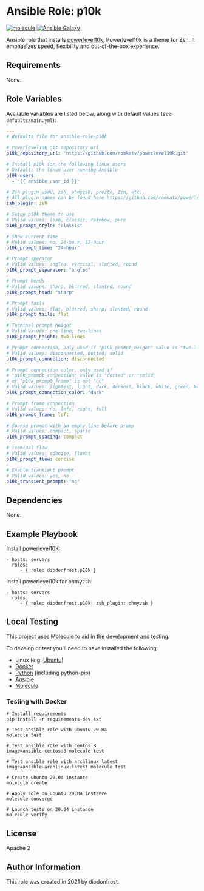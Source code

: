 Ansible Role: p10k
==================

[![molecule](https://github.com/diodonfrost/ansible-role-p10k/workflows/molecule/badge.svg)](https://github.com/diodonfrost/ansible-role-p10k/actions)
[![Ansible Galaxy](https://img.shields.io/badge/galaxy-diodonfrost.p10k-660198.svg)](https://galaxy.ansible.com/diodonfrost/p10k)

Ansible role that installs [powerlevel10k](https://github.com/romkatv/powerlevel10k), Powerlevel10k is a theme for Zsh. It emphasizes speed, flexibility and out-of-the-box experience.

Requirements
------------

None.

Role Variables
--------------

Available variables are listed below, along with default values (see `defaults/main.yml`):

```yaml
---
# defaults file for ansible-role-p10k

# Powerlevel10k Git repository url
p10k_repository_url: 'https://github.com/romkatv/powerlevel10k.git'

# Install p10k for the following linux users
# Default: the linux user running Ansible
p10k_users:
  - "{{ ansible_user_id }}"

# Zsh plugin used, zsh, ohmyzsh, prezto, Zim, etc..
# All plugin names can be found here https://github.com/romkatv/powerlevel10k#installation
zsh_plugin: zsh

# Setup p10k theme to use
# Valid values: lean, classic, rainbow, pure
p10k_prompt_style: "classic"

# Show current time
# Valid values: no, 24-hour, 12-hour
p10k_prompt_time: "24-hour"

# Prompt sperator
# Valid values: angled, vertical, slanted, round
p10k_prompt_separator: "angled"

# Prompt heads
# Valid values: sharp, blurred, slanted, round
p10k_prompt_head: "sharp"

# Prompt tails
# Valid values: flat, blurred, sharp, slanted, round
p10k_prompt_tails: flat

# Terminal prompt height
# Valid values: one-line, two-lines
p10k_prompt_height: two-lines

# Prompt connection, only used if "p10k_prompt_height" value is "two-lines"
# Valid values: disconnected, dotted, solid
p10k_prompt_connection: disconnected

# Prompt connection color, only used if
# "p10k_prompt_connection" value is "dotted" or "solid"
# or "p10k_prompt_frame" is not "no"
# Valid values: lightest, light, dark, darkest, black, white, green, blue
p10k_prompt_connection_color: "dark"

# Prompt frame connection
# Valid values: no, left, right, full
p10k_prompt_frame: left

# Sparse prompt with an empty line before promp
# Valid values: compact, sparse
p10k_prompt_spacing: compact

# Terminal flow
# Valid values: concise, fluent
p10k_prompt_flow: concise

# Enable transient prompt
# Valid values: yes, no
p10k_transient_prompt: "no"
```

Dependencies
------------

None.

Example Playbook
----------------

Install powerlevel10K:

    - hosts: servers
      roles:
         - { role: diodonfrost.p10k }

Install powerlevel10k for ohmyzsh:

    - hosts: servers
      roles:
         - { role: diodonfrost.p10k, zsh_plugin: ohmyzsh }

Local Testing
-------------

This project uses [Molecule](http://molecule.readthedocs.io/) to aid in the
development and testing.

To develop or test you'll need to have installed the following:

* Linux (e.g. [Ubuntu](http://www.ubuntu.com/))
* [Docker](https://www.docker.com/)
* [Python](https://www.python.org/) (including python-pip)
* [Ansible](https://www.ansible.com/)
* [Molecule](http://molecule.readthedocs.io/)

### Testing with Docker ###

```shell
# Install requirements
pip install -r requirements-dev.txt

# Test ansible role with ubuntu 20.04
molecule test

# Test ansible role with centos 8
image=ansible-centos:8 molecule test

# Test ansible role with archlinux latest
image=ansible-archlinux:latest molecule test

# Create ubuntu 20.04 instance
molecule create

# Apply role on ubuntu 20.04 instance
molecule converge

# Launch tests on 20.04 instance
molecule verify
```

License
-------

Apache 2

Author Information
------------------

This role was created in 2021 by diodonfrost.
